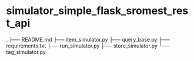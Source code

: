 # simulator_simple_flask_sromest_rest_api
.
├── README.md
├── item_simulator.py
├── query_base.py
├── requirements.txt
├── run_simulator.py
├── store_simulator.py
└── tag_simulator.py